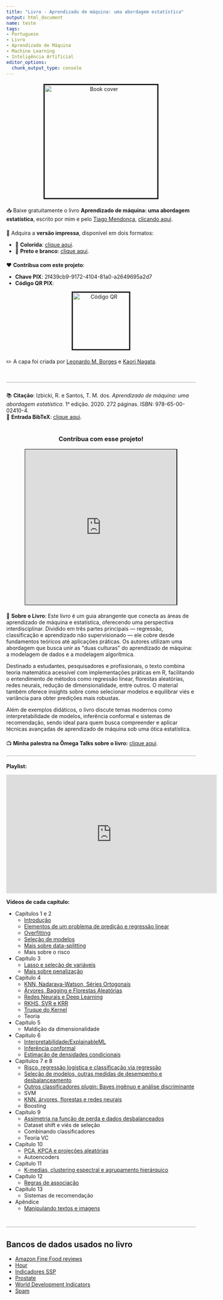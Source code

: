 ```yaml
---
title: "Livro - Aprendizado de máquina: uma abordagem estatística"
output: html_document
name: teste
tags:
- Portuguese
- Livro
- Aprendizado de Máquina
- Machine Learning
- Inteligência Artificial
editor_options: 
  chunk_output_type: console
---
```


<!-- Google tag (gtag.js) -->
<script async src="https://www.googletagmanager.com/gtag/js?id=G-8F80C9P3HV"></script>
<script>
  window.dataLayer = window.dataLayer || [];
  function gtag(){dataLayer.push(arguments);}
  gtag('js', new Date());

  gtag('config', 'G-8F80C9P3HV');
</script>




<!-- Book Cover Section -->
<div style="text-align: center; margin-top: 20px;">
  <img src="../img/ame.png" alt="Book cover" width="300px" style="border: 3px solid;"/>
</div>

<!-- Download Section -->
<div style="text-align: left; margin-top: 20px;">
  📥 Baixe gratuitamente o livro 
  <strong>Aprendizado de máquina: uma abordagem estatística</strong>, 
  escrito por mim e pelo <a href="https://www.tiagoms.com/" target="_blank">Tiago Mendonça</a>, 
  <a href="../AME.pdf" target="_blank">clicando aqui</a>.
</div>


<!-- Purchase Links -->
<div style="text-align: left; margin-top: 20px;">
  📘 Adquira a <strong>versão impressa</strong>, disponível em dois formatos:
  <ul>
    <li>📙 <strong>Colorida</strong>: <a href="https://loja.uiclap.com/titulo/ua24032/" target="_blank">clique aqui</a>.</li>
    <li>📗 <strong>Preto e branco</strong>: <a href="https://loja.uiclap.com/titulo/ua24034/" target="_blank">clique aqui</a>.</li>
  </ul>
</div>


<!-- Contribution Section -->
<div style="text-align: left; margin-top: 20px;">
  ❤️ <strong>Contribua com este projeto️</strong>:
  <ul>
    <li><strong>Chave PIX</strong>: 2f439cb9-9172-4104-81a0-a2649695a2d7</li>
    <li><strong>Código QR PIX</strong>:</li>
  </ul>
  <div style="text-align: center; margin-top: 10px;">
    <img src="../img/QR.png" alt="Código QR" width="150px" style="border: 3px solid;"/>
  </div>
</div>

<!-- Book Credits -->
<div style="text-align: left; margin-top: 20px;">
  ✏️ A capa foi criada por <a href="http://aquitemcaqui.com/" target="_blank">Leonardo M. Borges</a> e 
  <a href="http://www.kaorinagata.net/" target="_blank">Kaori Nagata</a>.
</div>

<!-- Citation Section -->
<div style="margin-top: 40px; padding: 2px; border-top: 2px solid #ccc;"></div>
<div style="text-align: left; margin-top: 20px;">
  📚 <strong>Citação</strong>: Izbicki, R. e Santos, T. M. dos. 
  <em>Aprendizado de máquina: uma abordagem estatística</em>. 1ᵃ edição. 2020. 272 páginas. ISBN: 978-65-00-02410-4.
  <br>
  📜 <strong>Entrada BibTeX</strong>: <a href="../citacao.bib" target="_blank">clique aqui</a>.
</div>
<br>


<!-- Contribute Section -->
<div style="text-align: center; margin-top: 20px;">
  <h3>Contribua com esse projeto!</h3>
  <iframe id='kofiframe' src='https://ko-fi.com/rizbicki/?hidefeed=true&widget=true&embed=true&preview=true' 
          style='border:none;width:80%;padding:1px;background:#000000;' height='412' 
          title='rizbicki'></iframe>
</div>

<!-- Ko-Fi Floating Chat Script -->
<script src='https://storage.ko-fi.com/cdn/scripts/overlay-widget.js'></script>
<script>
  kofiWidgetOverlay.draw('rizbicki', {
    'type': 'floating-chat',
    'floating-chat.donateButton.text': 'Support Me',
    'floating-chat.donateButton.background-color': '#00b9fe',
    'floating-chat.donateButton.text-color': '#fff'
  });
</script>


<div style="text-align: left; margin-top: 20px;">
  📖 <strong>Sobre o Livro</strong>: Este livro é um guia abrangente que conecta as áreas de aprendizado de máquina e estatística, oferecendo uma perspectiva interdisciplinar. Dividido em três partes principais — regressão, classificação e aprendizado não supervisionado — ele cobre desde fundamentos teóricos até aplicações práticas. Os autores utilizam uma abordagem que busca unir as "duas culturas" do aprendizado de máquina: a modelagem de dados e a modelagem algorítmica.<br>

Destinado a estudantes, pesquisadores e profissionais, o texto combina teoria matemática acessível com implementações práticas em R, facilitando o entendimento de métodos como regressão linear, florestas aleatórias, redes neurais, redução de dimensionalidade, entre outros. O material também oferece insights sobre como selecionar modelos e equilibrar viés e variância para obter predições mais robustas.<br>

Além de exemplos didáticos, o livro discute temas modernos como interpretabilidade de modelos, inferência conformal e sistemas de recomendação, sendo ideal para quem busca compreender e aplicar técnicas avançadas de aprendizado de máquina sob uma ótica estatística.
</div>


<!-- YouTube Section -->
<div style="text-align: left; margin-top: 20px;">
  📺 <strong>Minha palestra na Ômega Talks sobre o livro:</strong> 
  <a href="https://www.youtube.com/watch?v=bZG_yAz6He4" target="_blank">clique aqui</a>.
</div>
<br>
<div style="margin-top: 1px; padding: 2px; border-top: 2px solid #ccc;"></div>



**Playlist:**

  <iframe width="560" height="315" src="https://www.youtube.com/embed/videoseries?list=PLMZwWwAgHhmAB8-qg5HWkdB5VDr8ROeyj" frameborder="0" allow="accelerometer; autoplay; clipboard-write; encrypted-media; gyroscope; picture-in-picture" allowfullscreen></iframe>
  
**Vídeos de cada capítulo:**  

- Capítulos 1 e 2
  * [Introdução](https://youtu.be/DayjLIje9to)
  * [Elementos de um problema de predição e regressão linear](https://www.youtube.com/watch?v=q2wb4tvEwpw)
  * [Overfitting](https://www.youtube.com/watch?v=QfpW4ZEiGLg)
  * [Seleção de modelos](https://youtu.be/_UaAxnzkRkA)
  * [Mais sobre data-splitting](https://youtu.be/J6J2eQWIYYI)
  * Mais sobre o risco
- Capítulo 3
  * [Lasso e seleção de variáveis](https://youtu.be/NP9mVewUVSw)
  * [Mais sobre penalização](https://www.youtube.com/watch?v=CVwVTJ3JW7c&t=1315s)
- Capítulo 4
  * [KNN, Nadaraya-Watson, Séries Ortogonais](https://youtu.be/p7tQ_cqfLBk)
  * [Árvores, Bagging e Florestas Aleatórias](https://youtu.be/80hT0_8LTGU) 
  * [Redes Neurais e Deep Learning](https://youtu.be/b73pxvFvTV0)
  * [RKHS, SVR e KRR](https://www.youtube.com/watch?v=vhXfUj0Wy3k) 
  * [Truque do Kernel](https://youtu.be/97b3vLMBcuc)
  * Teoria
- Capítulo 5
  * Maldição da dimensionalidade
- Capítulo 6
  * [Interpretabilidade/ExplainableML](https://youtu.be/12OkqR9FdA8)
  * [Inferência conformal](https://youtu.be/UIr8H2A2x0I)
  * [Estimação de densidades condicionais](https://www.youtube.com/watch?v=zROykZaxx3s)
- Capítulos 7 e 8
  * [Risco, regressão logística e classificação via regressão](https://youtu.be/8Gz7Bz_Cs5E)
  * [Seleção de modelos, outras medidas de desempenho e desbalanceamento](https://youtu.be/hIrJAG9hp0g)
  * [Outros classificadores plugin: Bayes ingênuo e análise discriminante](https://youtu.be/LUtkIamL6sw)
  * SVM
  * [KNN, árvores, florestas e redes neurais](https://youtu.be/1UQ6jhH10Iw)
  * Boosting
- Capítulo 9
  * [Assimetria na função de perda e dados desbalanceados](https://youtu.be/hIrJAG9hp0g)
  * Dataset shift e viés de seleção
  * Combinando classificadores
  * Teoria VC
- Capítulo 10
  * [PCA, KPCA e projeções aleatórias](https://youtu.be/X3qpViqVs6I)
  * Autoencoders
- Capítulo 11
  * [K-medias, clustering espectral e agrupamento hierárquico](https://youtu.be/1PFlutsdjGM)
- Capítulo 12
  * [Regras de associação](https://youtu.be/S1Jey3_SmfU)
- Capítulo 13
  * Sistemas de recomendação
- Apêndice
  * [Manipulando textos e imagens](https://youtu.be/hS8yMYS36ko)
  
<div style="margin-top: 40px; padding: 2px; border-top: 2px solid #ccc;"></div>

## Bancos de dados usados no livro

- [Amazon Fine Food reviews](https://www.kaggle.com/snap/amazon-fine-food-reviews)
- [Hour](../dados/hour.csv)
- [Indicadores SSP](../dados/indicadores_ssp.csv)
- [Prostate](../dados/prostate.data)
- [World Development Indicators](../dados/worldDevelopmentIndicators.csv)
- [Spam](../dados/spam.txt)

